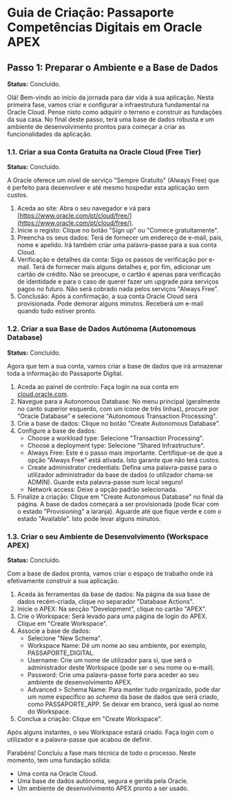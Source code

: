 # **Guia de Criação: Passaporte Competências Digitais em Oracle APEX**

## Passo 1: Preparar o Ambiente e a Base de Dados
**Status:** Concluído.

Olá\! Bem-vindo ao início da jornada para dar vida à sua aplicação. Nesta primeira fase, vamos criar e configurar a infraestrutura fundamental na Oracle Cloud. Pense nisto como adquirir o terreno e construir as fundações da sua casa. No final deste passo, terá uma base de dados robusta e um ambiente de desenvolvimento prontos para começar a criar as funcionalidades da aplicação.

### 1.1. Criar a sua Conta Gratuita na Oracle Cloud (Free Tier)
**Status:** Concluído.

A Oracle oferece um nível de serviço "Sempre Gratuito" (Always Free) que é perfeito para desenvolver e até mesmo hospedar esta aplicação sem custos.

1. Aceda ao site: Abra o seu navegador e vá para [https://www.oracle.com/pt/cloud/free/](https://www.oracle.com/pt/cloud/free/).  
2. Inicie o registo: Clique no botão "Sign up" ou "Comece gratuitamente".  
3. Preencha os seus dados: Terá de fornecer um endereço de e-mail, país, nome e apelido. Irá também criar uma palavra-passe para a sua conta Cloud.  
4. Verificação e detalhes da conta: Siga os passos de verificação por e-mail. Terá de fornecer mais alguns detalhes e, por fim, adicionar um cartão de crédito. Não se preocupe, o cartão é apenas para verificação de identidade e para o caso de querer fazer um upgrade para serviços pagos no futuro. Não será cobrado nada pelos serviços "Always Free".  
5. Conclusão: Após a confirmação, a sua conta Oracle Cloud será provisionada. Pode demorar alguns minutos. Receberá um e-mail quando tudo estiver pronto.

### 1.2. Criar a sua Base de Dados Autónoma (Autonomous Database)
**Status:** Concluído.

Agora que tem a sua conta, vamos criar a base de dados que irá armazenar toda a informação do Passaporte Digital.

1. Aceda ao painel de controlo: Faça login na sua conta em [cloud.oracle.com](https://cloud.oracle.com/).  
2. Navegue para a Autonomous Database: No menu principal (geralmente no canto superior esquerdo, com um ícone de três linhas), procure por "Oracle Database" e selecione "Autonomous Transaction Processing".  
3. Crie a base de dados: Clique no botão "Create Autonomous Database".  
4. Configure a base de dados:  
   * Choose a workload type: Selecione "Transaction Processing".  
   * Choose a deployment type: Selecione "Shared Infrastructure".  
   * Always Free: Este é o passo mais importante. Certifique-se de que a opção "Always Free" está ativada. Isto garante que não terá custos.  
   * Create administrator credentials: Defina uma palavra-passe para o utilizador administrador da base de dados (o utilizador chama-se ADMIN). Guarde esta palavra-passe num local seguro\!  
   * Network access: Deixe a opção padrão selecionada.  
5. Finalize a criação: Clique em "Create Autonomous Database" no final da página. A base de dados começará a ser provisionada (pode ficar com o estado "Provisioning" a laranja). Aguarde até que fique verde e com o estado "Available". Isto pode levar alguns minutos.

### 1.3. Criar o seu Ambiente de Desenvolvimento (Workspace APEX)
**Status:** Concluído.

Com a base de dados pronta, vamos criar o espaço de trabalho onde irá efetivamente construir a sua aplicação.

1. Aceda às ferramentas da base de dados: Na página da sua base de dados recém-criada, clique no separador "Database Actions".  
2. Inicie o APEX: Na secção "Development", clique no cartão "APEX".  
3. Crie o Workspace: Será levado para uma página de login do APEX. Clique em "Create Workspace".  
4. Associe a base de dados:  
   * Selecione "New Schema".  
   * Workspace Name: Dê um nome ao seu ambiente, por exemplo, PASSAPORTE\_DIGITAL.  
   * Username: Crie um nome de utilizador para si, que será o administrador deste Workspace (pode ser o seu nome ou e-mail).  
   * Password: Crie uma palavra-passe forte para aceder ao seu ambiente de desenvolvimento APEX.  
   * Advanced \> Schema Name: Para manter tudo organizado, pode dar um nome específico ao *schema* da base de dados que será criado, como PASSAPORTE\_APP. Se deixar em branco, será igual ao nome do Workspace.  
5. Conclua a criação: Clique em "Create Workspace".

Após alguns instantes, o seu Workspace estará criado. Faça login com o utilizador e a palavra-passe que acabou de definir.

Parabéns\! Concluiu a fase mais técnica de todo o processo. Neste momento, tem uma fundação sólida:

* Uma conta na Oracle Cloud.  
* Uma base de dados autónoma, segura e gerida pela Oracle.  
* Um ambiente de desenvolvimento APEX pronto a ser usado.
